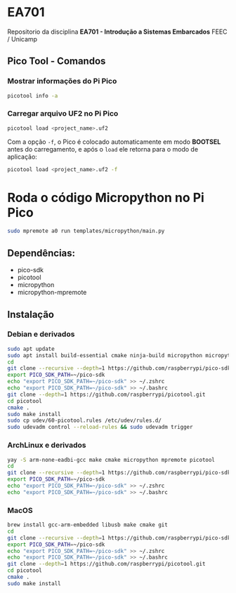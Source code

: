 # EA701

Repositorio da disciplina **EA701 - Introdução a Sistemas Embarcados**
FEEC / Unicamp

## Pico Tool - Comandos

### Mostrar informações do Pi Pico

```bash
picotool info -a
```

### Carregar arquivo UF2 no Pi Pico

```bash
picotool load <project_name>.uf2
```

Com a opção `-f`, o Pico é colocado automaticamente em modo **BOOTSEL** antes do carregamento, e após o `load` ele retorna para o modo de aplicação:

```bash
picotool load <project_name>.uf2 -f
```

# Roda o código Micropython no Pi Pico

```bash
sudo mpremote a0 run templates/micropython/main.py
```

## Dependências:

- pico-sdk
- picotool
- micropython
- micropython-mpremote

## Instalação

### Debian e derivados

```bash
sudo apt update
sudo apt install build-essential cmake ninja-build micropython micropython-mpremote pkg-config gcc-arm-none-eabi
cd
git clone --recursive --depth=1 https://github.com/raspberrypi/pico-sdk.git
export PICO_SDK_PATH=~/pico-sdk
echo "export PICO_SDK_PATH=~/pico-sdk" >> ~/.zshrc
echo "export PICO_SDK_PATH=~/pico-sdk" >> ~/.bashrc
git clone --depth=1 https://github.com/raspberrypi/picotool.git
cd picotool
cmake .
sudo make install
sudo cp udev/60-picotool.rules /etc/udev/rules.d/
sudo udevadm control --reload-rules && sudo udevadm trigger
```

### ArchLinux e derivados

```bash
yay -S arm-none-eadbi-gcc make cmake micropython mpremote picotool
cd
git clone --recursive --depth=1 https://github.com/raspberrypi/pico-sdk.git
export PICO_SDK_PATH=~/pico-sdk
echo "export PICO_SDK_PATH=~/pico-sdk" >> ~/.zshrc
echo "export PICO_SDK_PATH=~/pico-sdk" >> ~/.bashrc
```

### MacOS

```bash
brew install gcc-arm-embedded libusb make cmake git
cd
git clone --recursive --depth=1 https://github.com/raspberrypi/pico-sdk.git
export PICO_SDK_PATH=~/pico-sdk
echo "export PICO_SDK_PATH=~/pico-sdk" >> ~/.zshrc
echo "export PICO_SDK_PATH=~/pico-sdk" >> ~/.bashrc
git clone --depth=1 https://github.com/raspberrypi/picotool.git
cd picotool
cmake .
sudo make install
```